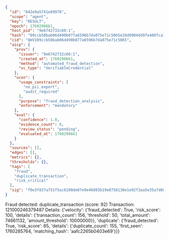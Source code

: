 ```json
{
  "id": "842e9a5741e69976",
  "scope": "agent",
  "key": "RESULT",
  "epoch": 1760290661,
  "host_pid": "9e6742732c60:1",
  "hash": "09ccb58bab06d490b077a6596b7da075e71c5065e28d0904dd97e400fca166be",
  "cid": "QmV109ccb58bab06d490b077a6596b7da075e71c5065",
  "aicp": {
    "prov": {
      "issuer": "9e6742732c60:1",
      "created_at": 1760290661,
      "method": "automated_fraud_detection",
      "vc_type": "VerifiableCredential"
    },
    "ucon": {
      "usage_constraints": [
        "no_pii_export",
        "audit_required"
      ],
      "purpose": "fraud_detection_analysis",
      "enforcement": "mandatory"
    },
    "eval": {
      "confidence": 1.0,
      "evidence_count": 0,
      "review_status": "pending",
      "evaluated_at": 1760290661
    }
  },
  "sources": [],
  "edges": [],
  "metrics": {},
  "thresholds": {},
  "tags": [
    "fraud",
    "duplicate_transaction",
    "risk_critical"
  ],
  "sig": "f0e3f837a751f5ac6100de07e9e46803b19e8758130e1e92f3aa5e35a7d60f6e"
}
```

Fraud detected: duplicate_transaction (score: 92)
Transaction: 121000246379487
Details: {'velocity': {'fraud_detected': True, 'risk_score': 100, 'details': {'transaction_count': 156, 'threshold': 50, 'total_amount': 74661132, 'amount_threshold': 10000000}}, 'duplicate': {'fraud_detected': True, 'risk_score': 85, 'details': {'duplicate_count': 155, 'first_seen': 1760285764, 'matching_hash': 'aafc2265b0403e69'}}}